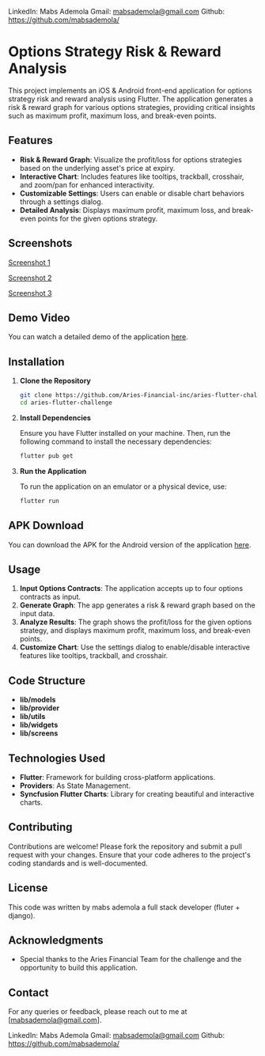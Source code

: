 LinkedIn: Mabs Ademola
Gmail: mabsademola@gmail.com
Github: https://github.com/mabsademola/


# Options Strategy Risk & Reward Analysis

This project implements an iOS & Android front-end application for options strategy risk and reward analysis using Flutter. The application generates a risk & reward graph for various options strategies, providing critical insights such as maximum profit, maximum loss, and break-even points.

## Features

- **Risk & Reward Graph**: Visualize the profit/loss for options strategies based on the underlying asset's price at expiry.
- **Interactive Chart**: Includes features like tooltips, trackball, crosshair, and zoom/pan for enhanced interactivity.
- **Customizable Settings**: Users can enable or disable chart behaviors through a settings dialog.
- **Detailed Analysis**: Displays maximum profit, maximum loss, and break-even points for the given options strategy.

## Screenshots

[Screenshot 1](assets/images/1%20(2).jpg)

[Screenshot 2](assets/images/1%20(3).jpg)

[Screenshot 3](assets/images/1%20(1).jpg)

## Demo Video

You can watch a detailed demo of the application [here](assets/recored.mp4).

## Installation

1. **Clone the Repository**

    ```bash
    git clone https://github.com/Aries-Financial-inc/aries-flutter-challenge.git
    cd aries-flutter-challenge
    ```

2. **Install Dependencies**

    Ensure you have Flutter installed on your machine. Then, run the following command to install the necessary dependencies:

    ```bash
    flutter pub get
    ```

3. **Run the Application**

    To run the application on an emulator or a physical device, use:

    ```bash
    flutter run
    ```

## APK Download

You can download the APK for the Android version of the application [here](assets/demo_app.apk).

## Usage

1. **Input Options Contracts**: The application accepts up to four options contracts as input.
2. **Generate Graph**: The app generates a risk & reward graph based on the input data.
3. **Analyze Results**: The graph shows the profit/loss for the given options strategy, and displays maximum profit, maximum loss, and break-even points.
4. **Customize Chart**: Use the settings dialog to enable/disable interactive features like tooltips, trackball, and crosshair.

## Code Structure

- **lib/models**
- **lib/provider**
- **lib/utils**
- **lib/widgets**
- **lib/screens**

## Technologies Used

- **Flutter**: Framework for building cross-platform applications.
- **Providers**: As State Management.
- **Syncfusion Flutter Charts**: Library for creating beautiful and interactive charts.

## Contributing

Contributions are welcome! Please fork the repository and submit a pull request with your changes. Ensure that your code adheres to the project's coding standards and is well-documented.

## License

This code was written by mabs ademola a full stack developer (fluter + django).

## Acknowledgments

- Special thanks to the Aries Financial Team for the challenge and the opportunity to build this application.

## Contact

For any queries or feedback, please reach out to me at [mabsademola@gmail.com].

LinkedIn: Mabs Ademola
Gmail: mabsademola@gmail.com
Github: https://github.com/mabsademola/
